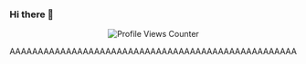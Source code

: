 ### Hi there 👋

<!--
**GraphiTheBard/GraphiTheBard** is a ✨ _special_ ✨ repository because its `README.md` (this file) appears on your GitHub profile.

Here are some ideas to get you started:

- 🔭 I’m currently working on ...
- 🌱 I’m currently learning ...
- 👯 I’m looking to collaborate on ...
- 🤔 I’m looking for help with ...
- 💬 Ask me about ...
- 📫 How to reach me: ...
- 😄 Pronouns: ...
- ⚡ Fun fact: ...
-->
<p align="center">
  <img src="https://komarev.com/ghpvc/?username=GraphiTheBard&theme=blue-green" alt="Profile Views Counter">
</p>
AAAAAAAAAAAAAAAAAAAAAAAAAAAAAAAAAAAAAAAAAAAAAAAAAAA
